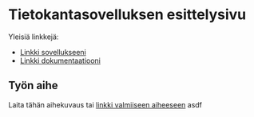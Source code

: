 # Tietokantasovelluksen esittelysivu

Yleisiä linkkejä:

* [Linkki sovellukseeni](https://marklaak.users.cs.helsinki.fi/ystavapalvelu)
* [Linkki dokumentaatiooni](https://www.github.com/koodikettu/Ystavapalvelu)

## Työn aihe

Laita tähän aihekuvaus tai [linkki valmiiseen aiheeseen](http://advancedkittenry.github.io/suunnittelu_ja_tyoymparisto/aiheet/Ystavanvalityspalvelu.html) 
asdf
